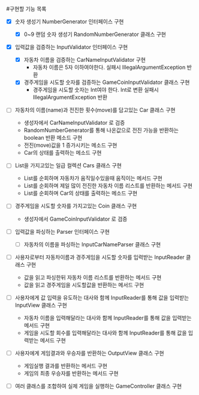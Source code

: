 #구현할 기능 목록

-[x] 숫자 생성기 NumberGenerator 인터페이스 구현
  -[x] 0~9 랜덤 숫자 생성기 RandomNumberGenerator 클래스 구현


-[x] 입력값을 검증하는 InputValidator 인터페이스 구현
  -[x] 자동차 이름을 검증하는 CarNameInputValidator 구현
    - 자동차 이름은 5자 이하여야한다. 실패시 IllegalArgumentException 반환
  -[x] 경주게임을 시도할 숫자를 검증하는 GameCoinInputValidator 클래스 구현
    - 경주게임을 시도할 숫자는 Int여야 한다. Int로 변환 실패시 IllegalArgumentException 반환


-[ ] 자동차의 이름(name)과 전진한 횟수(move)를 담고있는 Car 클래스 구현
  - 생성자에서 CarNameInputValidator 로 검증
  - RandomNumberGenerator를 통해 나온값으로 전진 가능을 반환하는 boolean 반환 메소드 구현
  - 전진(move)값을 1 증가시키는 메소드 구현
  - Car의 상태를 출력하는 메소드 구현


-[ ] List<Car>을 가지고있는 일급 컬렉션 Cars 클래스 구현
  - List<Car>를 순회하며 자동차가 움직일수있을때 움직이는 메서드 구현
  - List<Car>를 순회하며 제일 많이 전진한 자동차 이름 리스트를 반환하는 메서드 구현
  - List<Car>를 순회하며 Car의 상태를 출력하는 메소드 구현


-[ ] 경주게임을 시도할 숫자를 가지고있는 Coin 클래스 구현
  - 생성자에서 GameCoinInputValidator 로 검증


-[ ] 입력값을 파싱하는 Parser 인터페이스 구현
  -[ ] 자동차의 이름을 파싱하는 InputCarNameParser 클래스 구현


-[ ] 사용자로부터 자동차이름과 경주게임을 시도할 숫자를 입력받는 InputReader 클래스 구현
  - 값을 읽고 파싱한뒤 자동차 이름 리스트를 반환하는 메서드 구현
  - 값을 읽고 경주게임을 시도할값을 반환하는 메서드 구현


-[ ] 사용자에게 값 입력을 유도하는 대사와 함께 InputReader를 통해 값을 입력받는 InputView 클래스 구현
  - 자동차 이름을 입력해달라는 대사와 함께 InputReader를 통해 값을 입력받는 메서드 구현
  - 게임을 시도할 회수를 입력해달라는 대사와 함께 InputReader를 통해 값을 입력받는 메서드 구현


-[ ] 사용자에게 게임결과와 우승자를 반환하는 OutputView 클래스 구현
  - 게임실행 결과를 반환하는 메서드 구현
  - 게임의 최종 우승자를 반환하는 메서드 구현


-[ ] 여러 클래스를 조합하여 실제 게임을 실행하는 GameController 클래스 구현
